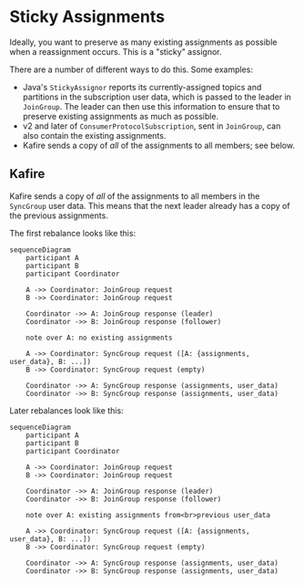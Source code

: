# Sticky Assignments

Ideally, you want to preserve as many existing assignments as possible when a reassignment occurs. This is a "sticky" assignor.

There are a number of different ways to do this. Some examples:

- Java's `StickyAssignor` reports its currently-assigned topics and partitions in the subscription user data, which is
  passed to the leader in `JoinGroup`. The leader can then use this information to ensure that to preserve existing
  assignments as much as possible.
- v2 and later of `ConsumerProtocolSubscription`, sent in `JoinGroup`, can also contain the existing assignments.
- Kafire sends a copy of _all_ of the assignments to all members; see below.

## Kafire

Kafire sends a copy of _all_ of the assignments to all members in the `SyncGroup` user data. This means that the next
leader already has a copy of the previous assignments.

The first rebalance looks like this:

```mermaid
sequenceDiagram
    participant A
    participant B
    participant Coordinator

    A ->> Coordinator: JoinGroup request
    B ->> Coordinator: JoinGroup request

    Coordinator ->> A: JoinGroup response (leader)
    Coordinator ->> B: JoinGroup response (follower)

    note over A: no existing assignments

    A ->> Coordinator: SyncGroup request ([A: {assignments, user_data}, B: ...])
    B ->> Coordinator: SyncGroup request (empty)

    Coordinator ->> A: SyncGroup response (assignments, user_data)
    Coordinator ->> B: SyncGroup response (assignments, user_data)
```

Later rebalances look like this:

```mermaid
sequenceDiagram
    participant A
    participant B
    participant Coordinator

    A ->> Coordinator: JoinGroup request
    B ->> Coordinator: JoinGroup request

    Coordinator ->> A: JoinGroup response (leader)
    Coordinator ->> B: JoinGroup response (follower)

    note over A: existing assignments from<br>previous user_data

    A ->> Coordinator: SyncGroup request ([A: {assignments, user_data}, B: ...])
    B ->> Coordinator: SyncGroup request (empty)

    Coordinator ->> A: SyncGroup response (assignments, user_data)
    Coordinator ->> B: SyncGroup response (assignments, user_data)
```
